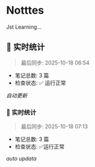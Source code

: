 # Notttes
Jst Learning...

## 🚀 实时统计
> 最后同步: 2025-10-18 06:54

- 笔记总数: 3 篇
- 检查状态: ✅ 运行正常

*自动更新*

### 🚀 实时统计
> 最后同步: 2025-10-18 07:13

- 笔记总数: 3 篇
- 检查状态: ✅运行正常

*auto updata*

